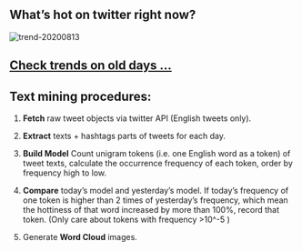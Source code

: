 ## What’s hot on twitter right now?

![trend-20200813][wordcloud]

[wordcloud]: https://raw.githubusercontent.com/xdqc/tweet-trend-everyday/master/word-cloud/trend-20200813.png?token=AF5V4P7ADR6KQBZ4CEDTNIK6AXRMU "trend-20200813"

## [Check trends on old days ...](https://github.com/xdqc/tweet-trend-everyday/tree/master/word-cloud)

## Text mining procedures:

1. **Fetch** raw tweet objects via twitter API (English tweets only).

2. **Extract** texts + hashtags parts of tweets for each day.

3. **Build Model** Count unigram tokens (i.e. one English word as a token) of tweet texts, calculate the occurrence frequency of each token, order by frequency high to low.

4. **Compare** today’s model and yesterday’s model. If today’s frequency of one token is higher than 2 times of yesterday’s frequency, which mean the hottiness of that word increased by more than 100%, record that token. (Only care about tokens with frequency >10^-5 )

5. Generate **Word Cloud** images.
